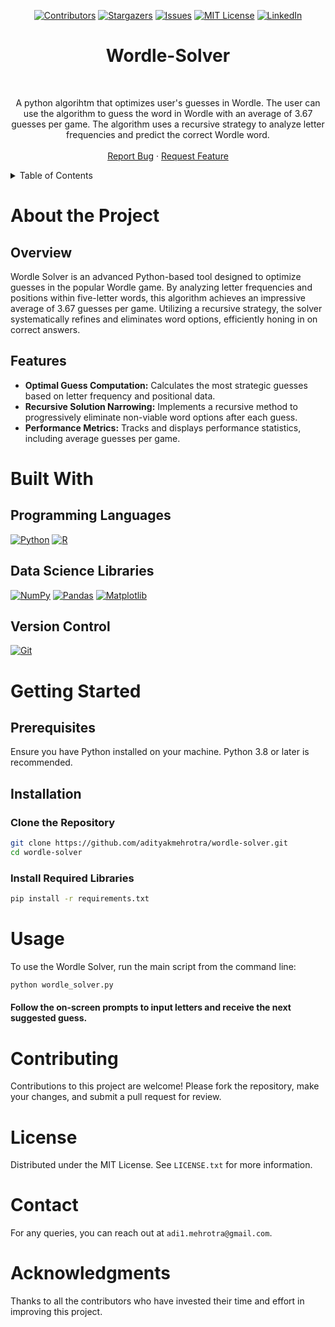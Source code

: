 <a id="readme-top"></a>

<div align="center">
  
  [![Contributors][contributors-shield]][contributors-url]
  [![Stargazers][stars-shield]][stars-url]
  [![Issues][issues-shield]][issues-url]
  [![MIT License][license-shield]][license-url]
  [![LinkedIn][linkedin-shield]][linkedin-url]

# Wordle-Solver

</div>

<br />
<div align="center">
  <p align="center">
    A python algorihtm that optimizes user's guesses in Wordle. The user can use the algorithm to guess the word in Wordle with an average of 3.67 guesses per game. The algorithm uses a recursive strategy to analyze letter frequencies and predict the correct Wordle word.
    <br />
    <br />
    <a href="https://github.com/adityakmehrotra/Wordle-Solver/issues/new?labels=bug&template=bug-report---.md">Report Bug</a>
    ·
    <a href="https://github.com/adityakmehrotra/Wordle-Solver/issues/new?labels=enhancement&template=feature-request---.md">Request Feature</a>
  </p>
</div>

<details>
  <summary>Table of Contents</summary>
  <ol>
    <li>
      <a href="#about-the-project">About The Project</a>
      <ul>
        <li><a href="#overview">Overview</a></li>
        <li><a href="#features">Features</a></li>
      </ul>
    </li>
    <li>
      <a href="#built-with">Built With</a>
      <ul>
        <li><a href="#frontend">Programming Languages</a></li>
        <li><a href="#backend">Data Science Libraries</a></li>
        <li><a href="#data-visualization">Version Control</a></li>
      </ul>
    </li>
    <li>
      <a href="#getting-started">Getting Started</a>
      <ul>
        <li><a href="#prerequisites">Prerequisites</a></li>
        <li>
          <a href="#installation">Installation</a>
          <ul>
            <li><a href="#clone-the-repository">Clone the Repository</a></li>
            <li><a href="#install-required-libraries">Install Required Libraries</a></li>
          </ul>
        </li>
        <li>
          <a href="#installation">Running the Application</a>
          <ul>
            <li><a href="start-the-flask-backend">Start the Flask Backend</a></li>
            <li><a href="start-the-react-fronted">Start the React Frontend</a></li>
          </ul>
        </li>
      </ul>
    </li>
    <li><a href="#usage">Usage</a></li>
    <li><a href="#contributing">Contributing</a></li>
    <li><a href="#license">License</a></li>
    <li><a href="#contact">Contact</a></li>
    <li><a href="#acknowledgments">Acknowledgments</a></li>
  </ol>
</details>



# About the Project

## Overview
Wordle Solver is an advanced Python-based tool designed to optimize guesses in the popular Wordle game. By analyzing letter frequencies and positions within five-letter words, this algorithm achieves an impressive average of 3.67 guesses per game. Utilizing a recursive strategy, the solver systematically refines and eliminates word options, efficiently honing in on correct answers.

## Features
- **Optimal Guess Computation:** Calculates the most strategic guesses based on letter frequency and positional data.
- **Recursive Solution Narrowing:** Implements a recursive method to progressively eliminate non-viable word options after each guess.
- **Performance Metrics:** Tracks and displays performance statistics, including average guesses per game.

# Built With

## Programming Languages
[![Python][Python]][Python-url]
[![R][R]][R-url]

## Data Science Libraries
[![NumPy][NumPy]][NumPy-url]
[![Pandas][Pandas]][Pandas-url]
[![Matplotlib][Matplotlib]][Matplotlib-url]

## Version Control
[![Git][Git]][Git-url]

# Getting Started

## Prerequisites
Ensure you have Python installed on your machine. Python 3.8 or later is recommended.

## Installation

### Clone the Repository

```bash
git clone https://github.com/adityakmehrotra/wordle-solver.git
cd wordle-solver
```

### Install Required Libraries

```bash
pip install -r requirements.txt
```

# Usage
To use the Wordle Solver, run the main script from the command line:

```bash
python wordle_solver.py
```

#### Follow the on-screen prompts to input letters and receive the next suggested guess.

# Contributing
Contributions to this project are welcome! Please fork the repository, make your changes, and submit a pull request for review.

# License

Distributed under the MIT License. See `LICENSE.txt` for more information.

# Contact
For any queries, you can reach out at `adi1.mehrotra@gmail.com`.

# Acknowledgments
Thanks to all the contributors who have invested their time and effort in improving this project.


[Python]: https://img.shields.io/badge/Python-3776AB?style=for-the-badge&logo=python&logoColor=white
[Python-url]: https://python.org/
[R]: https://img.shields.io/badge/R-276DC3?style=for-the-badge&logo=r&logoColor=white
[R-url]: https://www.r-project.org/
[NumPy]: https://img.shields.io/badge/NumPy-013243?style=for-the-badge&logo=numpy&logoColor=white
[NumPy-url]: https://numpy.org/
[Pandas]: https://img.shields.io/badge/Pandas-150458?style=for-the-badge&logo=pandas&logoColor=white
[Pandas-url]: https://pandas.pydata.org/
[Matplotlib]: https://img.shields.io/badge/Matplotlib-11557c?style=for-the-badge&logo=matplotlib&logoColor=white
[Matplotlib-url]: https://matplotlib.org/
[Git]: https://img.shields.io/badge/Git-F05032?style=for-the-badge&logo=git&logoColor=white
[Git-url]: https://git-scm.com/


[contributors-shield]: https://img.shields.io/github/contributors/adityakmehrotra/Wordle-Solver.svg?style=for-the-badge
[contributors-url]: https://github.com/adityakmehrotra/Wordle-Solver/graphs/contributors
[forks-shield]: https://img.shields.io/github/forks/adityakmehrotra/Wordle-Solver.svg?style=for-the-badge
[forks-url]: https://github.com/adityakmehrotra/Wordle-Solver/network/members
[stars-shield]: https://img.shields.io/github/stars/adityakmehrotra/Wordle-Solver.svg?style=for-the-badge
[stars-url]: https://github.com/adityakmehrotra/Wordle-Solver/stargazers
[issues-shield]: https://img.shields.io/github/issues/adityakmehrotra/Wordle-Solver.svg?style=for-the-badge
[issues-url]: https://github.com/adityakmehrotra/Wordle-Solver/issues
[license-shield]: https://img.shields.io/github/license/adityakmehrotra/Wordle-Solver.svg?style=for-the-badge
[license-url]: https://github.com/adityakmehrotra/Wordle-Solver/blob/main/LICENSE.txt
[linkedin-shield]: https://img.shields.io/badge/-LinkedIn-black.svg?style=for-the-badge&logo=linkedin&colorB=555
[linkedin-url]: https://www.linkedin.com/in/aditya-mehrotra-

